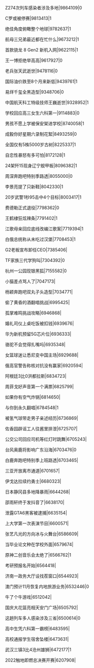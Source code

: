 Z274次列车感染者涉及多地|9864109|0

C罗或被停赛|9813413|1

绝佳角度俯瞰整个地球|9782637|1

航母三兄弟最近都在忙什么|9673212|1

首款骁龙 8 Gen2 新机入网|9622115|1

王一博拒绝举高高|9617927|0

老兵张天武逝世|9478116|0

国际油价跌至8个月来新低|9439761|1

易烊千玺全黑造型|9348706|0

中国航天科工特级技师王巍逝世|9328952|1

学校回应高三女生六科第一|9114883|0

男孩不愿上学被保安架进学校|8740058|1

成毅你好星期六录制花絮|8493259|0

全国仅有5株5000岁古树|8225337|1

自恋性暴怒有多可怕|8172128|1

24架歼15现身辽宁舰甲板|8096382|1

周深奔跑吧特别季路透|8055000|0

李景亮提了只新鞋|8042330|1

20岁武警1秒95击中4个目标|8003417|1

费德勒正式退役|7798362|0

王鹤棣狂炫辣条|7791402|1

江歌母亲回应底线改编江歌案|7719394|1

白俄总统称从未吃过汉堡|7708453|1

G2老板宣布卸任CEO|7385406|

TF家族三代学狗叫|7304392|0

杭州一公园现银黑狐|7155582|0

小猫差点骂人了|7047173|

杨颖奔跑吧双丸子头造型|7034771|

偷了黄昏的酒翻唱挑战|6995425|

孤掌难鸣挑战攻略|6946868|

婚礼司仪上桌吃饭被扣钱|6939676|

华为新机预留5G芯片位|6936333|

骆驼不会觉得扎嘴吗|6935348|

女篮球迷让悉尼变中国主场|6929688|

俄高官警告称核对抗没有赢家|6920594|

阿根廷3比0洪都拉斯|6834723|

周菲戈好声音第一个满票|6825799|

如果你有空气炸锅|6814650|

与你到永久翻唱|6784548|1

被氢气球带走男子亲述经历|6736869|

佐香园辟谣工人往酱里排泄|6725707|

公交公司回应司机等红灯时跳舞|6705243|

台风奥鹿将影响广东沿海|6703476|0

白鹿奔跑吧特别季上班路透|6703465|

三亚开放离市通道|6701657|

伊戈达拉续约勇士|6680323|

日本静冈县多地降暴雨|6644268|

邵雨轩终于发抖音了|6638170|

泄露GTA6黑客被逮捕|6635154|

上大学第一次表演节目|6600571|

张艺凡光的方向冰与火舞台|6586609|

当毕业论文种在学校外面|6579674|

原神二创音乐会太绝了|6566762|1

考研预报名开始|6564418|

济南一政务大厅设找茬窗口|6544923|

澳门预计11月恢复内地旅游业务|6532446|0

牛了个牛游戏|6512042|

国庆大花篮亮相天安门广场|6505792|

这趟列车多人感染涉及三省|6500614|0

高中生凭六科第一霸榜|6483595|

高校通报学生宿舍坠楼|6473631|

武汉三镇3比4沧州雄狮|6472177|1

2022触地即燃总决赛开赛|6207908|

